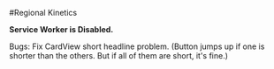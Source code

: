 #Regional Kinetics


**Service Worker is Disabled.**

Bugs:
Fix CardView short headline problem. (Button jumps up if one is shorter than the others. But if all of them are short, it's fine.)
